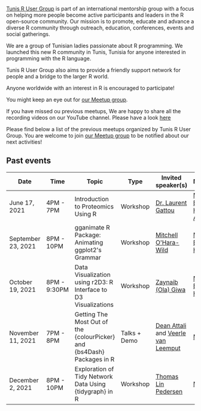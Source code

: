 [Tunis R User Group](https://www.meetup.com/pyladies-tunis/) is part of an international mentorship group with a focus on helping more people become active participants and leaders in the R open-source community. Our mission is to promote, educate and advance a diverse R community through outreach, education, conferences, events and social gatherings.

We are a group of Tunisian ladies passionate about R programming. We launched this new R community in Tunis, Tunisia for anyone interested in programming with the R language.

Tunis R User Group also aims to provide a friendly support network for people and a bridge to the larger R world.

Anyone worldwide with an interest in R is encouraged to participate!

You might keep an eye out for [our Meetup group](https://www.meetup.com/tunis-r-user-group/).

If you have missed ou previous meetups, We are happy to share all the recording videos on our YouTube channel. Please have a look [here](https://www.youtube.com/watch?v=GlTRN2jbEa4)

Please find below a list of the previous meetups organized by Tunis R User Group. You are welcome to join [our Meetup group](https://www.meetup.com/pyladies-tunis/) to be notified about our next activities!

## Past events

| Date  | Time  | Topic  | Type  | Invited speaker(s) | Moderator(s) | Place  | Event materials  |
|---|---|---|---|---|---|---|---|
| June 17, 2021 | 4PM - 7PM | Introduction to Proteomics Using R | Workshop | [Dr. Laurent Gattou](https://lgatto.github.io/about/) | [Mouna Belaid](https://mounabelaid.netlify.app/), [Dr. Hédia Tnani](https://github.com/htnani), [Amal Tlili](https://www.linkedin.com/in/amal-tlili-a9b473172/) | Zoom | [Recording video](https://youtu.be/GlTRN2jbEa4), [teaching material](https://rformassspectrometry.github.io/docs/) |
| September 23, 2021 | 8PM - 10PM | gganimate R Package: Animating ggplot2's Grammar | Workshop | [Mitchell O'Hara-Wild](https://blog.mitchelloharawild.com/) | [Mouna Belaid](https://mounabelaid.netlify.app/), [Dr. Hédia Tnani](https://github.com/htnani) | Zoom | [Recording video](https://lnkd.in/eS_CJE3M), [slides](https://lnkd.in/eXaet7ag) |
| October 19, 2021 | 8PM - 9:30PM | Data Visualization using r2D3: R Interface to D3 Visualizations | Workshop | [Zaynaib (Ola) Giwa](https://www.linkedin.com/in/zaynaib-ola-giwa/) | [Mouna Belaid](https://mounabelaid.netlify.app/), [Dr. Hédia Tnani](https://github.com/htnani) | Zoom | [Recording video](https://lnkd.in/emYqxJ-2), [repository link](https://lnkd.in/eVdk6i3t) |
| November 11, 2021 | 7PM - 8PM | Getting The Most Out of the {colourPicker} and {bs4Dash} Packages in R | Talks + Demo | [Dean Attali](https://deanattali.com/) and [Veerle van Leemput](https://www.linkedin.com/in/veerlevanleemput/) | [Mouna Belaid](https://mounabelaid.netlify.app/) | Zoom | [Recording video](https://youtu.be/6f36rZjbmkQ) |
| December 2, 2021 | 8PM - 10PM | Exploration of Tidy Network Data Using {tidygraph} in R | Workshop | [Thomas Lin Pedersen](https://www.data-imaginist.com/art) | [Mouna Belaid](https://www.linkedin.com/in/mouna-belaid-b10300112/) | Zoom | Coming soon |

